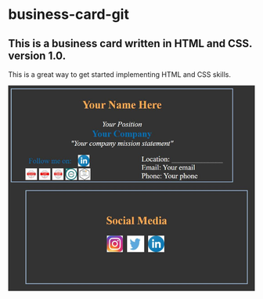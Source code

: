# business-card-git

## This is a business card written in HTML and CSS. version 1.0.

This is a great way to get started implementing HTML and CSS skills.

<img src="https://github.com/lvcarlosja/business-card-git/blob/main/sample.JPG" />
